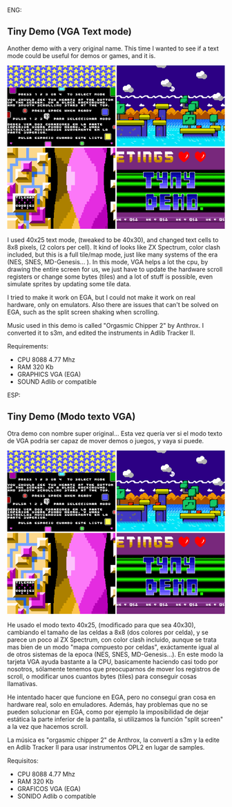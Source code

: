 ENG:

Tiny Demo (VGA Text mode)
--------------------------------------------

Another demo with a very original name. This time I wanted to see if a text mode could be useful for demos or games, and it is.

![plot](https://raw.githubusercontent.com/mills32/Tiny-Demo/master/tinydemo.png)

I used 40x25 text mode, (tweaked to be 40x30), and changed text cells to 8x8 pixels, (2 colors per cell). It kind of looks like
ZX Spectrum, color clash included, but this is a full tile/map mode, just like many systems of the era (NES, SNES, MD-Genesis... ). 
In this mode, VGA helps a lot the cpu, by drawing the entire screen for us, we just have to update the hardware scroll registers
or change some bytes (tiles) and a lot of stuff is possible, even simulate sprites by updating some tile data.

I tried to make it work on EGA, but I could not make it work on real hardware, only on emulators. Also there are issues that can't
be solved on EGA, such as the split screen shaking when scrolling.

Music used in this demo is called "Orgasmic Chipper 2" by Anthrox. I converted it to s3m, and edited the instruments in Adlib Tracker II.

Requirements:
- CPU 8088 4.77 Mhz
- RAM 320 Kb
- GRAPHICS VGA (EGA)
- SOUND Adlib or compatible

ESP:

Tiny Demo (Modo texto VGA)
--------------------------------------------

Otra demo con nombre super original... Esta vez quería ver si el modo texto de VGA podría ser capaz de mover demos o juegos, y vaya
si puede.

![plot](https://raw.githubusercontent.com/mills32/Tiny-Demo/master/tinydemo.png)

He usado el modo texto 40x25, (modificado para que sea 40x30), cambiando el tamaño de las celdas a 8x8 (dos colores por celda), y se 
parece un poco al ZX Spectrum, con color clash incluido, aunque se trata mas bien de un modo "mapa compuesto por celdas", exáctamente igual al de otros sistemas
de la epoca (NES, SNES, MD-Genesis...). En este modo la tarjeta VGA ayuda bastante a la CPU, basicamente haciendo casi todo por 
nosotros, sólamente tenemos que preocuparnos de mover los registros de scroll, o modificar unos cuantos bytes (tiles) para conseguir
cosas llamativas.

He intentado hacer que funcione en EGA, pero no conseguí gran cosa en hardware real, solo en emuladores. Además, hay problemas que 
no se pueden solucionar en EGA, como por ejemplo la imposibilidad de dejar estática la parte inferior de la pantalla, si utilizamos
la función "split screen" a la vez que hacemos scroll.

La música es "orgasmic chipper 2" de Anthrox, la convertí a s3m y la edite en Adlib Tracker II para usar instrumentos OPL2 en lugar de samples.


Requisitos:
- CPU 8088 4.77 Mhz
- RAM 320 Kb
- GRAFICOS VGA (EGA)
- SONIDO Adlib o compatible

